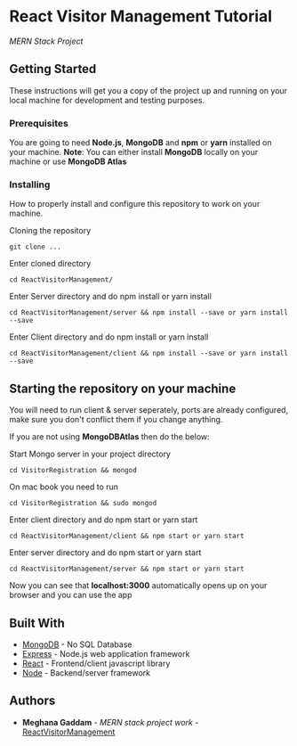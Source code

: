# React Visitor Management Tutorial

*MERN Stack Project*

## Getting Started

These instructions will get you a copy of the project up and running on your local machine for development and testing purposes.


### Prerequisites

You are going to need **Node.js**, **MongoDB** and **npm** or **yarn** installed on your machine.
**Note**: You can either install **MongoDB** locally on your machine or use **MongoDB Atlas**

### Installing

How to properly install and configure this repository to work on your machine.

Cloning the repository

```
git clone ...
```

Enter cloned directory

```
cd ReactVisitorManagement/
```
Enter Server directory and do npm install or yarn install

```
cd ReactVisitorManagement/server && npm install --save or yarn install --save
```
Enter Client directory and do npm install or yarn install

```
cd ReactVisitorManagement/client && npm install --save or yarn install --save
```

## Starting the repository on your machine

You will need to run client & server seperately, ports are already configured, make sure you don't conflict them if you change anything.

If you are not using **MongoDBAtlas** then do the below:

Start Mongo server in your project directory

```
cd VisitorRegistration && mongod
```
On mac book you need to run

```
cd VisitorRegistration && sudo mongod
```

Enter client directory and do npm start or yarn start

```
cd ReactVisitorManagement/client && npm start or yarn start
```
Enter server directory and do npm start or yarn start

```
cd ReactVisitorManagement/server && npm start or yarn start
```

Now you can see that **localhost:3000** automatically opens up on your browser and you can use the app

## Built With
* [MongoDB](https://www.mongodb.com/) - No SQL Database 
* [Express](https://expressjs.com/) - Node.js web application framework
* [React](https://reactjs.org/) - Frontend/client javascript library
* [Node](https://nodejs.org/en/) - Backend/server framework

## Authors

* **Meghana Gaddam** - *MERN stack project work* - [ReactVisitorManagement](https://github.com/GaddamMeghana578/ReactVisitorManagement)
